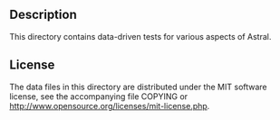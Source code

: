 Description
------------

This directory contains data-driven tests for various aspects of Astral.

License
--------

The data files in this directory are distributed under the MIT software
license, see the accompanying file COPYING or
http://www.opensource.org/licenses/mit-license.php.

